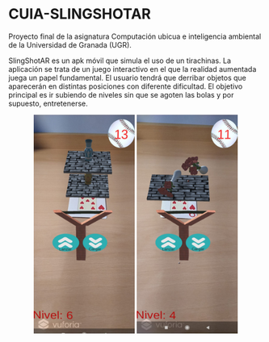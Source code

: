 # CUIA-SLINGSHOTAR
Proyecto final de la asignatura Computación ubicua e inteligencia ambiental de la Universidad de Granada (UGR).

SlingShotAR es un apk móvil que simula el uso de un tirachinas. La aplicación se trata de un juego interactivo en el que la realidad aumentada juega un papel fundamental. El usuario tendrá que derribar objetos que aparecerán en distintas posiciones con diferente dificultad. El objetivo principal es ir subiendo de niveles sin que se agoten las bolas y por supuesto, entretenerse. 

<p align="center">
  <img src="SlingShotAR1.jpeg" width="200" >
  <img src="SlingShotAR2.jpeg" width="200" >
</p>

